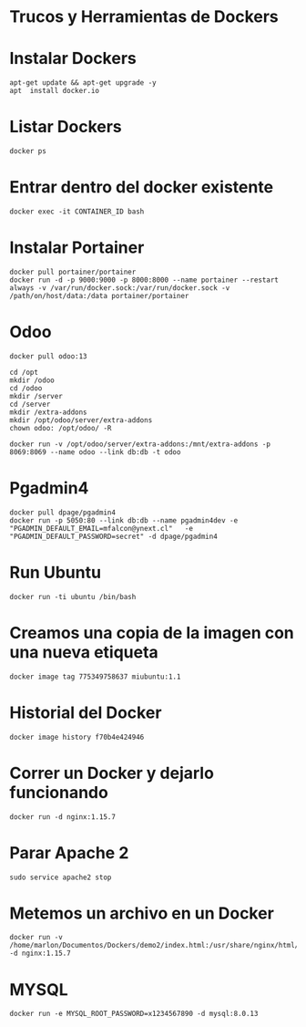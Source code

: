 # Trucos y Herramientas de Dockers

# Instalar Dockers
```
apt-get update && apt-get upgrade -y
apt  install docker.io
```

# Listar Dockers
```
docker ps
```

# Entrar dentro del docker existente
```
docker exec -it CONTAINER_ID bash
```


# Instalar Portainer
```
docker pull portainer/portainer
docker run -d -p 9000:9000 -p 8000:8000 --name portainer --restart always -v /var/run/docker.sock:/var/run/docker.sock -v /path/on/host/data:/data portainer/portainer
```


# Odoo
```
docker pull odoo:13

cd /opt
mkdir /odoo
cd /odoo
mkdir /server
cd /server
mkdir /extra-addons
mkdir /opt/odoo/server/extra-addons
chown odoo: /opt/odoo/ -R

docker run -v /opt/odoo/server/extra-addons:/mnt/extra-addons -p 8069:8069 --name odoo --link db:db -t odoo
```

# Pgadmin4
```
docker pull dpage/pgadmin4
docker run -p 5050:80 --link db:db --name pgadmin4dev -e "PGADMIN_DEFAULT_EMAIL=mfalcon@ynext.cl"   -e "PGADMIN_DEFAULT_PASSWORD=secret" -d dpage/pgadmin4
```

# Run Ubuntu
```
docker run -ti ubuntu /bin/bash
```

# Creamos una copia de la imagen con una nueva etiqueta
```
docker image tag 775349758637 miubuntu:1.1
```

# Historial del Docker
```
docker image history f70b4e424946
```

# Correr un Docker y dejarlo funcionando
```
docker run -d nginx:1.15.7
```

# Parar Apache 2
```
sudo service apache2 stop
```

# Metemos un archivo en un Docker
```
docker run -v /home/marlon/Documentos/Dockers/demo2/index.html:/usr/share/nginx/html/index.html:ro -d nginx:1.15.7
```

# MYSQL
```
docker run -e MYSQL_ROOT_PASSWORD=x1234567890 -d mysql:8.0.13
```
